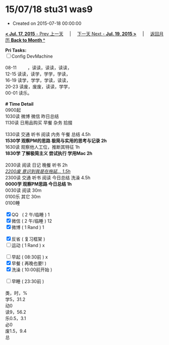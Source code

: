 # 15/07/18 stu31 was9

- Created on 2015-07-18 00:00:00

[**< Jul. 17, 2015** - Prev 上一天](/lifelogs/2015/07/d17.md) &nbsp; &nbsp; | &nbsp; &nbsp; [下一天 Next - **Jul. 19, 2015 >**](/lifelogs/2015/07/d19.md) &nbsp; &nbsp; |  &nbsp; &nbsp; [返回月历 **Back to Month ^**](/lifelogs/2015/07/index.md)
<br/><div><b>Pri Tasks:</b></div><div><input type="checkbox"/>Config DevMachine</div><div><br/></div><div>08-11         ，读读，读读，读读，</div><div>12-15 读读，读学，学学，学读，</div><div>16-19 读学，学学，学读，读读，</div><div>20-23 读废，废废，读读，学学，</div><div>00-01 读乐。</div><div><br/></div><div><b># Time Detail</b></div><div>0900起</div><div>1030读 微博 微信 昨日总结</div><div>1130读 日用品购买 早餐 杂务 拾掇</div><div><br/></div><div>1330读 交通 听书 阅读 内务 午餐 总结 4.5h</div><div><b>1530学 观察PM的思路</b> <b>极简与实用的思考与记录 2h</b></div><div>1630读 观察他人工位，推断其特征 1h</div><div><b>1830学 了解极简主义 尝试执行 学用Mac 2h</b></div><div><br/></div><div>2030读 阅读 日记 晚餐 听书 2h</div><div><u><i>2200废 意识到我是在拖延… 1.5h</i></u></div><div>2300读 交通 听书 阅读 今日总结 洗澡 4.5h</div><div><b>0000学 观察PM思路 今日总结 1h</b></div><div>0030读 阅读 30m</div><div>0100乐 其它 30m</div><div>0100睡</div><div><br/></div><div><input checked="true" type="checkbox"/>QQ   ( 2 午/临睡 ) 1</div><div><input checked="true" type="checkbox"/>微信 ( 2 午/临睡 ) 12</div><div><input checked="true" type="checkbox"/>微博 ( 1 Rand ) 1</div><div><br/></div><div><input checked="true" type="checkbox"/>反省 ( 复习框架 )</div><div><input type="checkbox"/>运动 ( 1 Rand ) x</div><div><br/></div><div><input type="checkbox"/>早起 ( 08:30前 ) x</div><div><input checked="true" type="checkbox"/>早餐 ( 再晚也要! )</div><div><input checked="true" type="checkbox"/>洗澡 ( 10:00前开始 )</div><div><br/></div><div><input type="checkbox"/>早睡 ( 23:30前 )</div><div><br/></div><div>类，时，%</div><div>学5，31.2</div><div>动0</div><div>读9，56.2</div><div>乐0.5，3.1</div><div>必0</div><div>废1.5，9.4</div><div>总</div>
